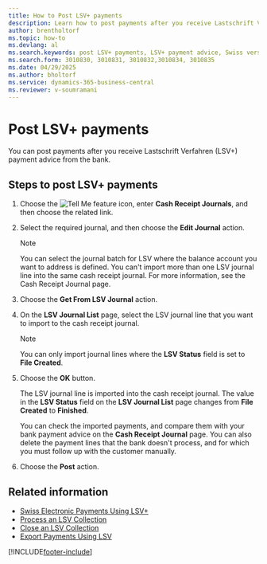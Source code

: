 ```yaml
---
title: How to Post LSV+ payments
description: Learn how to post payments after you receive Lastschrift Verfahren (LSV+) payment advice from the bank.
author: brentholtorf
ms.topic: how-to
ms.devlang: al
ms.search.keywords: post LSV+ payments, LSV+ payment advice, Swiss version
ms.search.form: 3010830, 3010831, 3010832,3010834, 3010835
ms.date: 04/29/2025
ms.author: bholtorf
ms.service: dynamics-365-business-central
ms.reviewer: v-soumramani
---
```


# Post LSV+ payments

You can post payments after you receive Lastschrift Verfahren (LSV+) payment advice from the bank.  

## Steps to post LSV+ payments  

1. Choose the ![Tell Me feature](../../media/ui-search/search_small.png "Tell me what you want to do") icon, enter **Cash Receipt Journals**, and then choose the related link.  
1. Select the required journal, and then choose the **Edit Journal** action.  

    > [!NOTE]  
    > You can select the journal batch for LSV where the balance account you want to address is defined. You can't import more than one LSV journal line into the same cash receipt journal. For more information, see the Cash Receipt Journal page.  

1. Choose the **Get From LSV Journal** action.  
1. On the **LSV Journal List** page, select the LSV journal line that you want to import to the cash receipt journal.  

    > [!NOTE]  
    > You can only import journal lines where the **LSV Status** field is set to **File Created**.  

1. Choose the **OK** button.  

   The LSV journal line is imported into the cash receipt journal. The value in the **LSV Status** field on the **LSV Journal List** page changes from **File Created** to **Finished**.  

   You can check the imported payments, and compare them with your bank payment advice on the **Cash Receipt Journal** page. You can also delete the payment lines that the bank doesn't process, and for which you must follow up with the customer manually.  

1. Choose the **Post** action.  

## Related information

- [Swiss Electronic Payments Using LSV+](swiss-electronic-payments-using-lsv-.md)
- [Process an LSV Collection](how-to-process-an-lsv-collection.md)
- [Close an LSV Collection](how-to-close-an-lsv-collection.md)
- [Export Payments Using LSV](how-to-export-payments-using-lsv.md)

[!INCLUDE[footer-include](../../includes/footer-banner.md)]
